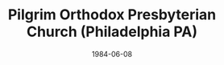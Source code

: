 ---
date: &id001 1984-06-08
end_date: null
location:
  address: null
  city: Philadelphia
  state: PA
minister:
- end: 1996-01-01
  name: Robert Minnig
  start: 1985-01-01
  type: Pastor
- end: null
  name: William Krispin
  start: 1997-01-01
  type: Pastor
- end: 2005-07-17
  name: Edward N. Gross
  start: 2002-01-01
  type: Pastor
- end: 2005-07-17
  name: Barry Traver
  start: 1988-01-01
  type: Teacher
ministers:
- Robert Minnig
- William Krispin
- Edward N. Gross
- Barry Traver
name: Pilgrim Orthodox Presbyterian Church
names:
- end: 1937-11-11
  name: Northeast Presbyterian Church of America Mission
  start: 1936-09-22
- end: 2005-07-17
  name: Pilgrim Orthodox Presbyterian Church
  start: 1984-06-08
origination_date: *id001
raw_data: MISSING
received_from: null
states:
- PA
status:
  active: false
  end_date: 2005-07-17
  reason: withdrawal
  received_from: null
  withdrawal_to: OPC
title: Pilgrim Orthodox Presbyterian Church (Philadelphia PA)
year_established:
- 1984

---